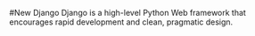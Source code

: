 #New Django
Django is a high-level Python Web framework that encourages rapid development
and clean, pragmatic design.
